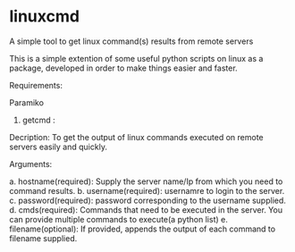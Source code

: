 # linuxcmd
A simple tool to get linux command(s) results from remote servers

This is a simple extention of some useful python scripts on linux as a package, developed in order to make things easier and faster.


Requirements:

Paramiko



1. getcmd : 

Decription: To get the output of linux commands executed on remote servers easily and quickly.

Arguments: 

a. hostname(required): Supply the server name/Ip from which you need to command results.
b. username(required): usernamre to login to the server.
c. password(required): password corresponding to the username supplied. 
d. cmds(required): Commands that need to be executed in the server. You can provide multiple commands to execute(a python list)
e. filename(optional): If provided, appends the output of each command to filename supplied.
